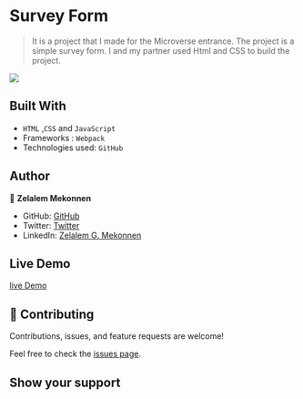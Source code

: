 # Survey Form

> It is a project that I made for the Microverse entrance. The project is a simple survey form. I and my partner used Html and CSS to build the project.

<img src="screen-shot.png"/>

## Built With

- `HTML` ,`CSS` and `JavaScript`
- Frameworks : `Webpack`
- Technologies used: `GitHub`


## Author

👤 **Zelalem Mekonnen**

- GitHub: [GitHub](https://github.com/zmekonnen251)
- Twitter: [Twitter](https://twitter.com/mek_zela)
- LinkedIn: [Zelalem G. Mekonnen](https://www.linkedin.com/in/zelalem-getachew/)

## Live Demo

[live Demo](https://wonderful-carson-a4a22b.netlify.app/)

## 🤝 Contributing

Contributions, issues, and feature requests are welcome!

Feel free to check the [issues page](../../issues/).

## Show your support
